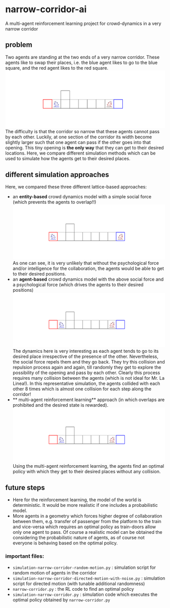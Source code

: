 # narrow-corridor-ai
A multi-agent reinforcement learning project for crowd-dynamics in a very narrow corridor

## problem 
Two agents are standing at the two ends of a very narrow corridor. These agents like to swap their places, i.e. the blue agent likes to go to the blue square, and the red agent likes to the red square.
![www](./results/RL-sim/initial_state.png)
The difficulty is that the corridor so narrow that these agents cannot pass by each other. Luckily, at one section of the corridor its width become slightly larger such that one agent can pass if the other goes into that opening. 
This tiny opening is **the only way** that they can get to their desired locations. Here, we compare different simulation methods which can be used to simulate how the agents get to their desired places.

## different simulation approaches
Here, we compared these three different lattice-based approaches:
* an **entity-based** crowd dynamics model with a simple social force (which prevents the agents to overlap!!)
![www](./results/random-walkers/random-walker.gif)
As one can see, it is very unlikely that without the psychological force and/or intelligence for the collaboration, the agents would be able to get to their desired positions.
* an **agent-based** crowd dynamics model with the above social force and a psychological force (which drives the agents to their desired positions)
![www](./results/directed-motion/directed-walker.gif)
The dynamics here is very interesting as each agent tends to go to its desired place irrespective of the presence of the other. Nevertheless, the social force repels them and they go back. They try this collision and repulsion process again and again, till randomly they get to explore the possibility of the opening and pass by each other.
Clearly this process requires many collision between the agents (which is not ideal for Mr. La Linea!). In this representative simulation, the agents collided with each other 8 times which is almost one collision for each step along the corridor!
* ** multi-agent reinforcement learning** approach (in which overlaps are prohibited and the desired state is rewarded).
![www](./results/RL-sim/narrow-corridor-animation.gif)
Using the multi-agent reinforcement learning, the agents find an optimal policy with which they get to their desired places without any collision. 

## future steps
* Here for the reinforcement learning, the model of the world is deterministic. It would be more realistic if one includes a probabilistic model.
* More agents in a geometry which forces higher degree of collaboration between them, e.g. transfer of passenger from the platform to the train and vice-versa which requires an optimal policy as train-doors allow only one agent to pass. Of course a realistic model can be obtained the considering the probabilistic nature of agents, as of course not everyone is behaving based on the optimal policy.

### important files:
* `simulation-narrow-corridor-random-motion.py` : simulation script for random motion of agents in the corridor
* `simulation-narrow-corridor-directed-motion-with-noise.py` : simulation script for directed motion (with tunable additional randomness)
* `narrow-corridor.py` : the RL code to find an optimal policy
* `simulation-narrow-corridor.py` : simulation code which executes the optimal policy obtained by `narrow-corridor.py`
